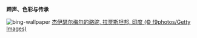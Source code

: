 
**蹄声、色彩与传承**

![bing-wallpaper](https://www.bing.com/th?id=OHR.PushkarFair_ZH-CN2069143641_1920x1080.jpg)
[杰伊瑟尔梅尔的骆驼, 拉贾斯坦邦, 印度 (© f9photos/Getty Images)](https://www.bing.com/search?q=%E9%AA%86%E9%A9%BC&amp;form=hpcapt&amp;mkt=zh-cn)
  